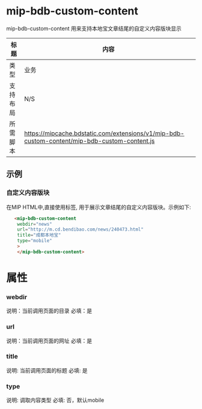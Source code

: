 ﻿# mip-bdb-custom-content 

mip-bdb-custom-content 用来支持本地宝文章结尾的自定义内容版块显示

标题|内容
----|----
类型|业务
支持布局|N/S
所需脚本|https://mipcache.bdstatic.com/extensions/v1/mip-bdb-custom-content/mip-bdb-custom-content.js

## 示例

### 自定义内容版块
在MIP HTML中,直接使用标签, 用于展示文章结尾的自定义内容版块。示例如下:

```html
   <mip-bdb-custom-content 
	webdir="news" 
	url="http://m.cd.bendibao.com/news/240473.html"
	title="成都本地宝"
	type="mobile"
	>
	</mip-bdb-custom-content>

```


# 属性

### webdir

说明：当前调用页面的目录
必填：是


### url

说明：当前调用页面的网址
必填：是

### title

说明: 当前调用页面的标题
必填: 是

### type

说明: 调取内容类型
必填: 否，默认mobile
    
